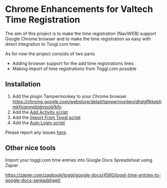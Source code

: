 Chrome Enhancements for Valtech Time Registration
================================

The aim of this project is to make the time registration (NaviWEB) support Google Chrome browser and to make the time registration as easy with direct integration to Toogl.com timer.

As for now the project consists of two parts
* Adding browser support for the add time registrations lines
* Making import of time registrations from Toggl.com possible

Installation
-------

1. Add the plugin Tampermonkey to your Chrome browser https://chrome.google.com/webstore/detail/tampermonkey/dhdgffkkebhmkfjojejmpbldmpobfkfo
2. Add the [Add Activity script](https://github.com/sunetjensen/valtech-time-chrome-enhancements/raw/master/AddActivity.user.js)
3. Add the [Import From Toggl script](https://raw.github.com/sunetjensen/valtech-time-chrome-enhancements/master/ImportFromToggl.user.js)
4. Add the [Auto Login script](https://raw.github.com/sunetjensen/valtech-time-chrome-enhancements/master/AutoLogin.user.js)

Please report any issues [here](https://github.com/sunetjensen/valtech-time-chrome-enhancements/issues). 


Other nice tools
------

Import your toggl.com time entries into Google Docs Spreadsheat using Zapier

https://zapier.com/zapbook/toggl/google-docs/4560/toggl-time-entries-to-google-docs-spreadsheet/
